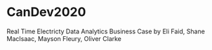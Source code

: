 # CanDev2020
Real Time Electricty Data Analytics Business Case
by Eli Faid, Shane MacIsaac, Mayson Fleury, Oliver Clarke
